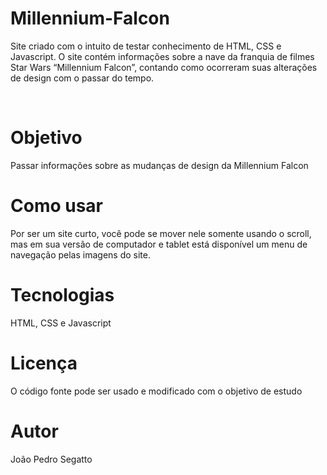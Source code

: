 # Millennium-Falcon

Site criado com o intuito de testar conhecimento de HTML, CSS e Javascript.
O site contém informações sobre a nave da franquia de filmes Star Wars “Millennium Falcon”, contando como ocorreram suas alterações de design com o passar do tempo.

<br>

<p align="center">
 <h1 href="#objetivo">Objetivo</h1> 
  Passar informações sobre as mudanças de design da Millennium Falcon <br>
 <h1 href="#roadmap">Como usar</h1> 
  Por ser um site curto, você pode se mover nele somente usando o scroll, mas em sua versão de computador e tablet está disponível um menu de navegação pelas imagens do site. <br>
 <h1 href="#tecnologias">Tecnologias</h1> 
  HTML, CSS e Javascript <br>
 <h1 href="#licenc-a">Licença</h1> 
  O código fonte pode ser usado e modificado com o objetivo de estudo <br>
 <h1 href="#autor">Autor</h1> 
  João Pedro Segatto <br>
</p>



